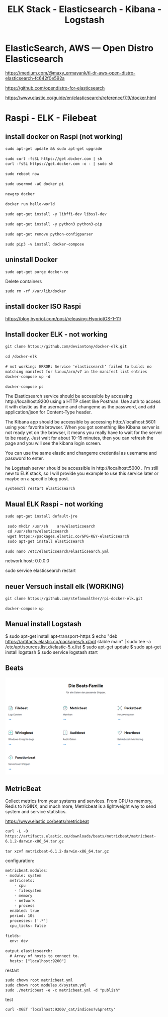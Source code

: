 ﻿---
layout: post
title: ELK Stack - Elasticsearch - Kibana - Logstash 
categories: [ELK]
tags: [ELK]
--- 

# ElasticSearch, AWS — Open Distro Elasticsearch

<https://medium.com/@maxy_ermayank/tl-dr-aws-open-distro-elasticsearch-fc642f0e592a>

<https://github.com/opendistro-for-elasticsearch>

<https://www.elastic.co/guide/en/elasticsearch/reference/7.9/docker.html>


# Raspi - ELK - Filebeat

## install docker on Raspi (not working)

    sudo apt-get update && sudo apt-get upgrade

    sudo curl -fsSL https://get.docker.com | sh
    curl -fsSL https://get.docker.com -o - | sudo sh

    sudo reboot now 

    sudo usermod -aG docker pi

    newgrp docker

    docker run hello-world

    sudo apt-get install -y libffi-dev libssl-dev

    sudo apt-get install -y python3 python3-pip

    sudo apt-get remove python-configparser

    sudo pip3 -v install docker-compose

## uninstall Docker 

    sudo apt-get purge docker-ce

Delete containers 

    sudo rm -rf /var/lib/docker

## install docker ISO Raspi 

https://blog.hypriot.com/post/releasing-HypriotOS-1-11/

## Install docker ELK - not working 

    git clone https://github.com/deviantony/docker-elk.git
    
    cd /docker-elk
    
    # not working: ERROR: Service 'elasticsearch' failed to build: no matching manifest for linux/arm/v7 in the manifest list entries
    docker-compose up -d 

    docker-compose ps



The Elasticsearch service should be accessible by accessing http://localhost:9200 using a HTTP client like Postman. Use auth to access it with elastic as the username and changeme as the password, and add application/json for Content-Type header.

The Kibana app should be accessible by accessing http://localhost:5601 using your favorite browser. When you got something like Kibana server is not ready yet on the browser, it means you really have to wait for the server to be ready. Just wait for about 10-15 minutes, then you can refresh the page and you will see the kibana login screen.

You can use the same elastic and changeme credential as username and password to enter.

he Logstash server should be accessible in http://localhost:5000 . I'm still new to ELK stack, so I will provide you example to use this service later or maybe on a specific blog post.



    systemctl restart elasticsearch

## Maual ELK Raspi - not working 

    sudo apt-get install default-jre

     sudo mkdir /usr/sh    are/elasticsearch
     cd /usr/share/elasticsearch
     wget https://packages.elastic.co/GPG-KEY-elasticsearch
     sudo apt-get install elasticsearch

    sudo nano /etc/elasticsearch/elasticsearch.yml

network.host: 0.0.0.0

sudo service elasticsearch restart


## neuer Versuch install elk (WORKING)

    git clone https://github.com/stefanwalther/rpi-docker-elk.git

    docker-compose up

## Manual install Logstash 

$ sudo apt-get install apt-transport-https
$ echo "deb https://artifacts.elastic.co/packages/5.x/apt stable main" | sudo tee -a /etc/apt/sources.list.d/elastic-5.x.list
$ sudo apt-get update
$ sudo apt-get install logstash
$ sudo service logstash start

## Beats 

![2020 09 17 Elk Beats](../pic/2020-09-17-elk-beats.png)

## MetricBeat 
Collect metrics from your systems and services. From CPU to memory, Redis to NGINX, and much more, Metricbeat is a lightweight way to send system and service statistics. 

<https://www.elastic.co/beats/metricbeat>

    curl -L -O https://artifacts.elastic.co/downloads/beats/metricbeat/metricbeat-6.1.2-darwin-x86_64.tar.gz

    tar xzvf metricbeat-6.1.2-darwin-x86_64.tar.gz

configuration:

    metricbeat.modules:
    - module: system
      metricsets:
        - cpu
        - filesystem
        - memory
        - network
        - process
      enabled: true
      period: 10s
      processes: ['.*']
      cpu_ticks: false

    fields:
      env: dev

    output.elasticsearch:
      # Array of hosts to connect to.
      hosts: ["localhost:9200"]

restart 

    sudo chown root metricbeat.yml 
    sudo chown root modules.d/system.yml 
    sudo ./metricbeat -e -c metricbeat.yml -d "publish"

test 

    curl -XGET 'localhost:9200/_cat/indices?v&pretty'
